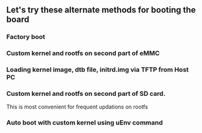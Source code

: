 ## Let's try these alternate methods for booting the board

### Factory boot

### Custom kernel and rootfs on second part of eMMC

### Loading kernel image, dtb file, initrd.img via TFTP from Host PC

### Custom kernel and rootfs on second part of SD card.

This is most convenient for frequent updations on rootfs

### Auto boot with custom kernel using uEnv command
